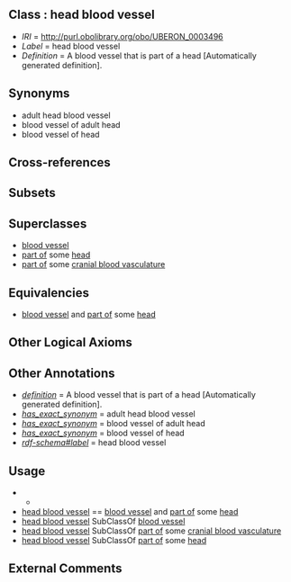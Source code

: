 
## Class : head blood vessel

 * *IRI* = http://purl.obolibrary.org/obo/UBERON_0003496
 * *Label* = head blood vessel
 * *Definition* = A blood vessel that is part of a head [Automatically generated definition].

## Synonyms

 * adult head blood vessel
 * blood vessel of adult head
 * blood vessel of head

## Cross-references


## Subsets


## Superclasses

 * [blood vessel](../../UBERON/81/UBERON_0001981.md)
 * [part of](../../BFO/50/BFO_0000050.md) some [head](../../UBERON/33/UBERON_0000033.md)
 * [part of](../../BFO/50/BFO_0000050.md) some [cranial blood vasculature](../../UBERON/62/UBERON_0011362.md)

## Equivalencies

 * [blood vessel](../../UBERON/81/UBERON_0001981.md) and [part of](../../BFO/50/BFO_0000050.md) some [head](../../UBERON/33/UBERON_0000033.md)

## Other Logical Axioms


## Other Annotations

 * *[definition](../../IAO/15/IAO_0000115.md)* = A blood vessel that is part of a head [Automatically generated definition].
 * *[has_exact_synonym](../../ym/oboInOwl#hasExactSynonym.md)* = adult head blood vessel
 * *[has_exact_synonym](../../ym/oboInOwl#hasExactSynonym.md)* = blood vessel of adult head
 * *[has_exact_synonym](../../ym/oboInOwl#hasExactSynonym.md)* = blood vessel of head
 * *[rdf-schema#label](../../el/rdf-schema#label.md)* = head blood vessel

## Usage

 * -
 * [head blood vessel](../../UBERON/96/UBERON_0003496.md) == [blood vessel](../../UBERON/81/UBERON_0001981.md) and [part of](../../BFO/50/BFO_0000050.md) some [head](../../UBERON/33/UBERON_0000033.md)
 * [head blood vessel](../../UBERON/96/UBERON_0003496.md) SubClassOf [blood vessel](../../UBERON/81/UBERON_0001981.md)
 * [head blood vessel](../../UBERON/96/UBERON_0003496.md) SubClassOf [part of](../../BFO/50/BFO_0000050.md) some [cranial blood vasculature](../../UBERON/62/UBERON_0011362.md)
 * [head blood vessel](../../UBERON/96/UBERON_0003496.md) SubClassOf [part of](../../BFO/50/BFO_0000050.md) some [head](../../UBERON/33/UBERON_0000033.md)

## External Comments


